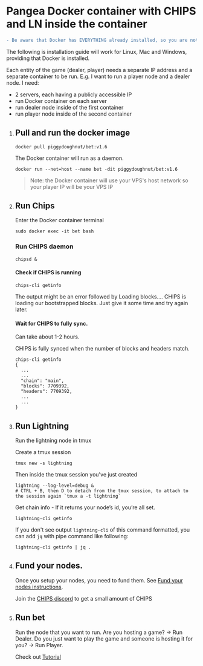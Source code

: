 # Pangea Docker container with CHIPS and LN inside the container


```diff
- Be aware that Docker has EVERYTHING already installed, so you are not installing anything. You are only running things.
```

The following is installation guide will work for Linux, Mac and Windows, providing that Docker is installed.

Each entity of the game (dealer, player) needs a separate IP address and a separate container to be run.
E.g. I want to run a player node and a dealer node. I need:
- 2 servers, each having a publicly accessible IP
- run Docker container on each server
- run dealer node inside of the first container
- run player node inside of the second container

1. ## Pull and run the docker image

    `docker pull piggydoughnut/bet:v1.6`

    The Docker container will run as a daemon.

    `docker run --net=host --name bet -dit piggydoughnut/bet:v1.6`

    > Note: the Docker container will use your VPS's host network so your player IP will be your VPS IP

2. ## Run Chips

    Enter the Docker container terminal

    `sudo docker exec -it bet bash`

   
   ### Run CHIPS daemon

    `chipsd &`

   #### Check if CHIPS is running

    `chips-cli getinfo`

    The output might be an error followed by Loading blocks.... CHIPS is loading our bootstrapped blocks. Just give it some time and try again later. 

   #### Wait for CHIPS to fully sync.

    Can take about 1-2 hours.

    CHIPS is fully synced when the number of blocks and headers match.

    ```
    chips-cli getinfo
    {
      ...
      ...
      "chain": "main",
      "blocks": 7709392,
      "headers": 7709392,
      ...
      ...
    } 
    ```
3. ## Run Lightning

   Run the lightning node in tmux

   Create a tmux session
   ```
   tmux new -s lightning
   ```

   Then inside the tmux session you've just created
   ```
   lightning --log-level=debug &
   # CTRL + B, then D to detach from the tmux session, to attach to the session again `tmux a -t lightning`
   ```

   Get chain info - If it returns your node’s id, you’re all set.
   ```
   lightning-cli getinfo
   ```

   If you don't see output `lightning-cli` of this command formatted, you can add `jq` with pipe command like following:
   ```
   lightning-cli getinfo | jq .

4. ## Fund your nodes. 
    
    Once you setup your nodes, you need to fund them. See [Fund your nodes instructions](https://github.com/chips-blockchain/bet/blob/master/docs/setup_fund_nodes.md).
    
    Join the [CHIPS discord](https://discord.gg/bcSpzWb) to get a small amount of CHIPS

5. ## Run bet
    
   Run the node that you want to run. Are you hosting a game? -> Run Dealer. Do you just want to play the game and someone is hosting it for you? -> Run Player.

   Check out [Tutorial](https://github.com/chips-blockchain/pangea-poker/blob/dev/tutorial/Tutorial.md)

